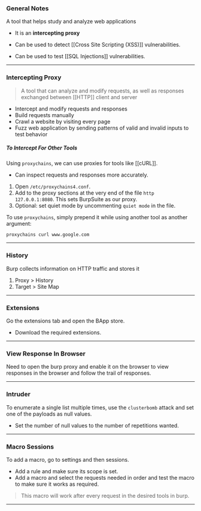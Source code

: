 
### General Notes

A tool that helps study and analyze web applications
- It is an **intercepting proxy**

- Can be used to detect [[Cross Site Scripting (XSS)]] vulnerabilities. 
- Can be used to test [[SQL Injections]] vulnerabilities.

___
### Intercepting Proxy

 > A tool that can analyze and modify requests, as well as responses exchanged between [[HTTP]] client and server
 
* Intercept and modify requests and responses
* Build requests manually
* Crawl a website by visiting every page
* Fuzz web application by sending patterns of valid and invalid inputs to test behavior

##### To Intercept For Other Tools

Using `proxychains`, we can use proxies for tools like [[cURL]]. 
- Can inspect requests and responses more accurately.

1. Open `/etc/proxychains4.conf`.
2. Add to the proxy sections at the very end of the file `http 127.0.0.1:8080`. This sets BurpSuite as our proxy.
3. Optional: set quiet mode by uncommenting `quiet mode` in the file.

To use `proxychains`, simply prepend it while using another tool as another argument:

```bash
proxychains curl www.google.com
```

---

### History

Burp collects information on HTTP traffic and stores it
1. Proxy > History
2. Target > Site Map

---

### Extensions

Go the extensions tab and open the BApp store.
- Download the required extensions.

---

### View Response In Browser

Need to open the burp proxy and enable it on the browser to view responses in the browser and follow the trail of responses.

---

### Intruder

To enumerate a single list multiple times, use the `clusterbomb` attack and set one of the payloads as null values.
- Set the number of null values to the number of repetitions wanted.

---

### Macro Sessions

To add a macro, go to settings and then sessions.
- Add a rule and make sure its scope is set.
- Add a macro and select the requests needed in order and test the macro to make sure it works as required.

> This macro will work after every request in the desired tools in burp.

---
